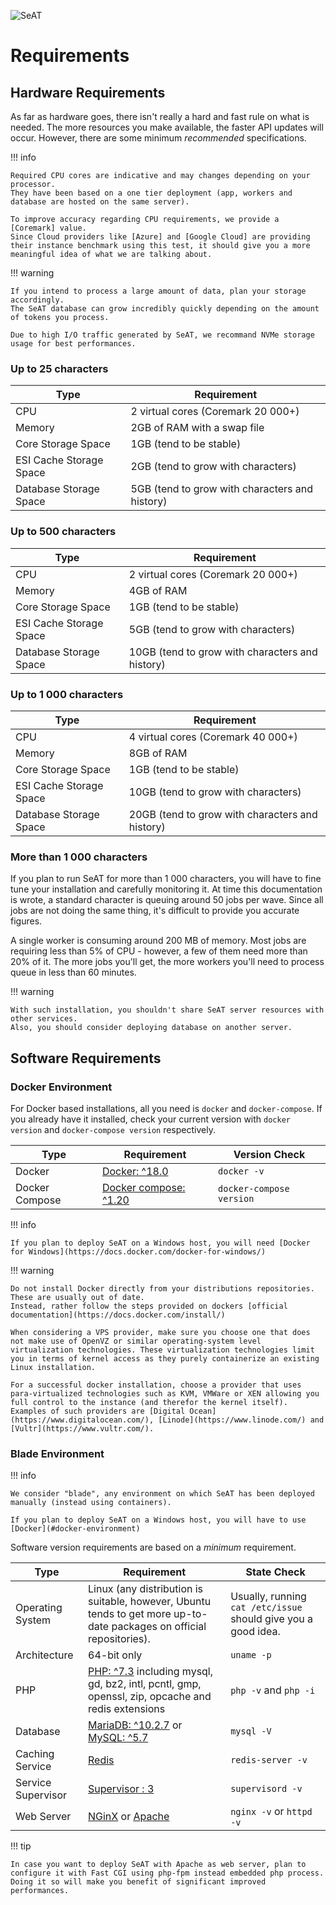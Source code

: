 ![SeAT](https://i.imgur.com/aPPOxSK.png)

# Requirements

## Hardware Requirements

As far as hardware goes, there isn't really a hard and fast rule on what is needed.
The more resources you make available, the faster API updates will occur.
However, there are some minimum *recommended* specifications.

!!! info

    Required CPU cores are indicative and may changes depending on your processor.
    They have been based on a one tier deployment (app, workers and database are hosted on the same server).
    
    To improve accuracy regarding CPU requirements, we provide a [Coremark] value.
    Since Cloud providers like [Azure] and [Google Cloud] are providing their instance benchmark using this test, it should give you a more meaningful idea of what we are talking about.

!!! warning

    If you intend to process a large amount of data, plan your storage accordingly.
    The SeAT database can grow incredibly quickly depending on the amount of tokens you process.
    
    Due to high I/O traffic generated by SeAT, we recommand NVMe storage usage for best performances.

### Up to 25 characters

| Type                    | Requirement                                    |
| ----------------------- | ---------------------------------------------- |
| CPU                     | 2 virtual cores (Coremark 20 000+)             |
| Memory                  | 2GB of RAM with a swap file                    |
| Core Storage Space      | 1GB (tend to be stable)                        |
| ESI Cache Storage Space | 2GB (tend to grow with characters)             |
| Database Storage Space  | 5GB (tend to grow with characters and history) |

### Up to 500 characters

| Type                    | Requirement                                     |
| ----------------------- | ----------------------------------------------- |
| CPU                     | 2 virtual cores (Coremark 20 000+)              |
| Memory                  | 4GB of RAM                                      |
| Core Storage Space      | 1GB (tend to be stable)                         |
| ESI Cache Storage Space | 5GB (tend to grow with characters)              |
| Database Storage Space  | 10GB (tend to grow with characters and history) |

### Up to 1 000 characters

| Type                    | Requirement                                     |
| ----------------------- | ----------------------------------------------- |
| CPU                     | 4 virtual cores (Coremark 40 000+)              |
| Memory                  | 8GB of RAM                                      |
| Core Storage Space      | 1GB (tend to be stable)                         |
| ESI Cache Storage Space | 10GB (tend to grow with characters)             |
| Database Storage Space  | 20GB (tend to grow with characters and history) |

### More than 1 000 characters

If you plan to run SeAT for more than 1 000 characters, you will have to fine tune your installation and carefully monitoring it.
At time this documentation is wrote, a standard character is queuing around 50 jobs per wave.
Since all jobs are not doing the same thing, it's difficult to provide you accurate figures.

A single worker is consuming around 200 MB of memory. Most jobs are requiring less than 5% of CPU - however, a few of them need more than 20% of it.
The more jobs you'll get, the more workers you'll need to process queue in less than 60 minutes.

!!! warning

    With such installation, you shouldn't share SeAT server resources with other services.
    Also, you should consider deploying database on another server.

## Software Requirements

### Docker Environment

For Docker based installations, all you need is `docker` and `docker-compose`.
If you already have it installed, check your current version with `docker version` and `docker-compose version` respectively.

| Type           | Requirement                                              | Version Check            |
| -------------- | -------------------------------------------------------- | ------------------------ |
| Docker         | [Docker: ^18.0](https://www.docker.com/)                 | `docker -v`              |
| Docker Compose | [Docker compose: ^1.20](https://docs.docker.com/compose/)| `docker-compose version` |

!!! info

    If you plan to deploy SeAT on a Windows host, you will need [Docker for Windows](https://docs.docker.com/docker-for-windows/)

!!! warning

    Do not install Docker directly from your distributions repositories. These are usually out of date.
    Instead, rather follow the steps provided on dockers [official documentation](https://docs.docker.com/install/)

    When considering a VPS provider, make sure you choose one that does not make use of OpenVZ or similar operating-system level virtualization technologies. These virtualization technologies limit you in terms of kernel access as they purely containerize an existing Linux installation.

    For a successful docker installation, choose a provider that uses para-virtualized technologies such as KVM, VMWare or XEN allowing you full control to the instance (and therefor the kernel itself). Examples of such providers are [Digital Ocean](https://www.digitalocean.com/), [Linode](https://www.linode.com/) and [Vultr](https://www.vultr.com/).

### Blade Environment

!!! info

    We consider "blade", any environment on which SeAT has been deployed manually (instead using containers).
    
    If you plan to deploy SeAT on a Windows host, you will have to use [Docker](#docker-environment)

Software version requirements are based on a *minimum* requirement.

| Type                       | Requirement   | State Check |
| -------------------------- | ------------- | ----------- |
| Operating System           | Linux (any distribution is suitable, however, Ubuntu tends to get more up-to-date packages on official repositories). | Usually, running `cat /etc/issue` should give you a good idea. |
| Architecture               | 64-bit only                                                                                                         | `uname -p`               |
| PHP                        | [PHP: ^7.3](http://php.net/) including mysql, gd, bz2, intl, pcntl, gmp, openssl, zip, opcache and redis extensions | `php -v` and `php -i`    |
| Database                   | [MariaDB: ^10.2.7](https://mariadb.org/) or [MySQL: ^5.7](https://www.mysql.com/)                                   | `mysql -V`               |
| Caching Service            | [Redis](https://redis.io/)                                                                                          | `redis-server -v`        |
| Service Supervisor         | [Supervisor : 3](http://supervisord.org/)                                                                           | `supervisord -v`         |
| Web Server                 | [NGinX](https://www.nginx.com/) or [Apache](https://httpd.apache.org/)                                              | `nginx -v` or `httpd -v` |

!!! tip

    In case you want to deploy SeAT with Apache as web server, plan to configure it with Fast CGI using php-fpm instead embedded php process.
    Doing it so will make you benefit of significant improved performances.

[Coremark]: https://www.eembc.org/coremark/
[Azure]: https://docs.microsoft.com/fr-fr/azure/virtual-machines/linux/compute-benchmark-scores
[Google Cloud]: https://cloud.google.com/compute/docs/benchmarks-linux
